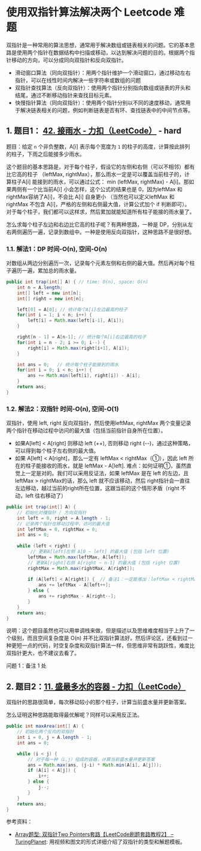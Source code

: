 # 使用双指针算法解决两个 Leetcode 难题



双指针是一种常用的算法思想，通常用于解决数组或链表相关的问题。它的基本思路是使用两个指针在数据结构中扫描或移动，以达到解决问题的目的。根据两个指针移动的方向，可以分成同向双指针和反向双指针。

- 滑动窗口算法（同向双指针）：用两个指针维护一个滑动窗口，通过移动左右指针，可以在线性时间内解决一些字符串或数组的问题
- 双指针查找算法（反向双指针）：使用两个指针分别指向数组或链表的开头和结尾，通过不断移动指针来查找目标元素。
- 快慢指针算法（同向双指针）：使用两个指针分别以不同的速度移动，通常用于解决链表相关的问题，例如判断链表是否有环、查找链表中的中间节点等。



## 1. 题目1： [42. 接雨水 - 力扣（LeetCode）](https://leetcode.cn/problems/trapping-rain-water/) - hard

题目：给定 `n` 个非负整数，A[i] 表示每个宽度为 `1` 的柱子的高度，计算按此排列的柱子，下雨之后能接多少雨水。

这个题目的基本思路是，对于每个柱子，假设它的左侧和右侧（可以不相邻）都有比它高的柱子 （leftMax, rightMax），那么雨水一定是可以覆盖当前柱子的，计算柱子A[i] 能接到的雨水，可以通过公式： min (leftMax, rightMax) - A[i]。那如果两侧有一个比当前A[i] 小会怎样，这个公式的结果也是 0，因为leftMax 和 rightMax容纳了A[i]，不会比 A[i] 自身更小 （当然也可以定义leftMax 和 rightMax 不包含 A[i]，严格的左侧和右侧最大值，计算公式加个 if 判断即可）。对于每个柱子，我们都可以这样求，然后累加就能知道所有柱子能接的雨水量了。

怎么求每个柱子左边和右边比它高的柱子呢？有两种思路，一种是 DP，分别从左右两侧遍历一遍，记录到数组中。一种是使用反向双指针，这种思路不是很好想。

### 1.1. 解法1：DP 时间-O(n), 空间-O(n)

对数组从两边分别遍历一次，记录每个元素左侧和右侧的最大值。然后再对每个柱子遍历一遍，累加总的雨水量。

```java
public int trap(int[] A) { // time: O(n), space: O(n)
    int n = A.length;
    int[] left = new int[n];
    int[] right = new int[n];

    left[0] = A[0]; // 统计每个A[i]左边最高的柱子
    for(int i = 1; i < n; i++) {
        left[i] = Math.max(left[i-1], A[i]);
    }

    right[n - 1] = A[n-1]; // 统计每个A[i]右边最高的柱子
    for(int i = n - 2; i >= 0; i--) {
        right[i] = Math.max(right[i+1], A[i]);
    }

    int ans = 0;   // 统计每个柱子能接到的雨水
    for(int i = 0; i < n; i++) {
        ans += Math.min(left[i], right[i]) - A[i];
    }
    return ans;
}
```

### 1.2. 解法2：双指针 时间-O(n), 空间-O(1)

双指针，使用 left, right 反向双指针，然后使用leftMax, rightMax 两个变量记录两个指针在移动过程中访问的最大值（包括当前指针自身所在位置）。

- 如果A[left] < A[right] 则移动 left (++), 否则移动 right (--)，通过这种策略，可以得到每个柱子左右侧的最大值。
- 如果 A[left] < A[right]，那么一定有 leftMax < rightMax（①），因此 left 所在的柱子能接收的雨水，就是 leftMax - A[left]. 
  难点：如何证明①，虽然直觉上一定是对的。我们可以采用反证法，如果 leftMax 是在 left 的左边，且leftMax > rightMax的话，那么 left 就不应该移动，然后 right指针会一直往左边移动，越过当前的right所在位置，这跟当前的这个情形矛盾（right 不动，left 往右移动了）

```java
public int trap(int[] A) {
    // 初始化对撞指针 / 方向双指针
    int left = 0, right = A.length - 1;
    // 记录两个指针在移动过程中，访问的最大值
    int leftMax = 0, rightMax = 0;
    int ans = 0;
    
    while (left < right) {
         // 更新A[left]左侧 A[0 ~ left] 的最大值 (包括 left 位置)
        leftMax = Math.max(leftMax, A[left]);
        // 更新A[right]右侧 A[right ~ n-1] 的最大值 (包括 right 位置)
        rightMax = Math.max(rightMax, A[right]); 
        
        if (A[left] < A[right]) {  // 备注1：一定能推出：leftMax < rightMax
            ans += leftMax - A[left++];
        } else {
            ans += rightMax - A[right--];
        }
    }
    return ans;
}
```

说明：这个题目虽然也可以用单调栈来做，但是描述以及思维难度相当于上升了一个级别，而且空间复杂度是 O(n) 并不比双指针算法好。然后评论区，还看到过一种更短一点的代码，时空复杂度和双指针算法一样，但思维非常有跳跃性，难度比双指针更大，也不建议去看了。

问题 1：备注 1 处


## 2. 题目2：[11. 盛最多水的容器 - 力扣（LeetCode）](https://leetcode.cn/problems/container-with-most-water/)

双指针的思路很简单，每次移动较小的那个柱子，计算当前盛水量并更新答案。

怎么证明这种思路能取得最优解呢？同样可以采用反正法。

```java
public int maxArea(int[] A) {
    // 初始化两个反向的双指针
    int i = 0, j = A.length - 1;
    int ans = 0;

    while (i < j) {
        // 对于每一种（i,j）组成的容器，计算当前盛水量并更新答案
        ans = Math.max(ans, (j-i) * Math.min(A[i], A[j]));
        if (A[i] < A[j]) {
            i++;
        } else {
            j--;
        }
    }
    return ans;
}
```





参考资料：

- [Array题型: 双指针Two Pointers套路【LeetCode刷题套路教程2】 – TuringPlanet](https://turingplanet.org/2020/05/20/array-two-pointers%e5%a5%97%e8%b7%af%e3%80%90leetcode%e5%88%b7%e9%a2%98%e5%a5%97%e8%b7%af%e6%95%99%e7%a8%8b2%e3%80%91/):  用视频和图文的形式详细介绍了双指针的类型和解题模板。
